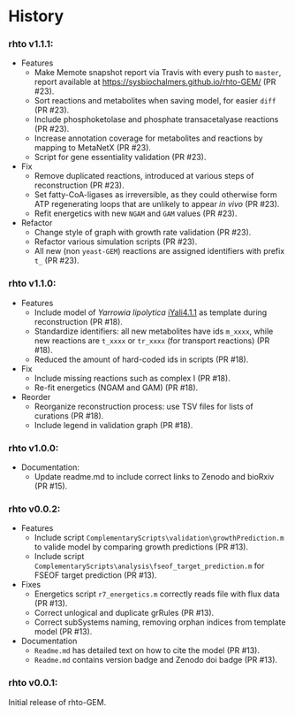 # History

### rhto v1.1.1:
* Features
  * Make Memote snapshot report via Travis with every push to `master`, report available at https://sysbiochalmers.github.io/rhto-GEM/ (PR #23).
  * Sort reactions and metabolites when saving model, for easier `diff` (PR #23).
  * Include phosphoketolase and phosphate transacetalyase reactions (PR #23).
  * Increase annotation coverage for metabolites and reactions by mapping to MetaNetX (PR #23).
  * Script for gene essentiality validation (PR #23).
* Fix
  * Remove duplicated reactions, introduced at various steps of reconstruction (PR #23).
  * Set fatty-CoA-ligases as irreversible, as they could otherwise form ATP regenerating loops that are unlikely to appear _in vivo_ (PR #23).
  * Refit energetics with new `NGAM` and `GAM` values (PR #23).
* Refactor
  * Change style of graph with growth rate validation (PR #23).
  * Refactor various simulation scripts (PR #23).
  * All new (non `yeast-GEM`) reactions are assigned identifiers with prefix `t_`  (PR #23).

### rhto v1.1.0:
* Features
  * Include model of _Yarrowia lipolytica_ [iYali4.1.1](https://github.com/SysBioChalmers/Yarrowia_lipolytica_W29-GEM/releases/tag/4.1.1) as template during reconstruction (PR #18).
  * Standardize identifiers: all new metabolites have ids `m_xxxx`, while new reactions are `t_xxxx` or `tr_xxxx` (for transport reactions) (PR #18).
  * Reduced the amount of hard-coded ids in scripts (PR #18).
* Fix
  * Include missing reactions such as complex I (PR #18).
  * Re-fit energetics (NGAM and GAM) (PR #18).
* Reorder
  * Reorganize reconstruction process: use TSV files for lists of curations (PR #18).
  * Include legend in validation graph (PR #18).

### rhto v1.0.0:
* Documentation:
  * Update readme.md to include correct links to Zenodo and bioRxiv (PR #15).

### rhto v0.0.2:
* Features
  * Include script `ComplementaryScripts\validation\growthPrediction.m` to valide model by comparing growth predictions (PR #13).
  * Include script `ComplementaryScripts\analysis\fseof_target_prediction.m` for FSEOF target prediction (PR #13).
* Fixes
  * Energetics script `r7_energetics.m` correctly reads file with flux data (PR #13).
  * Correct unlogical and duplicate grRules (PR #13).
  * Correct subSystems naming, removing orphan indices from template model (PR #13).
* Documentation
  * `Readme.md` has detailed text on how to cite the model (PR #13).
  * `Readme.md` contains version badge and Zenodo doi badge (PR #13).

### rhto v0.0.1:
Initial release of rhto-GEM.